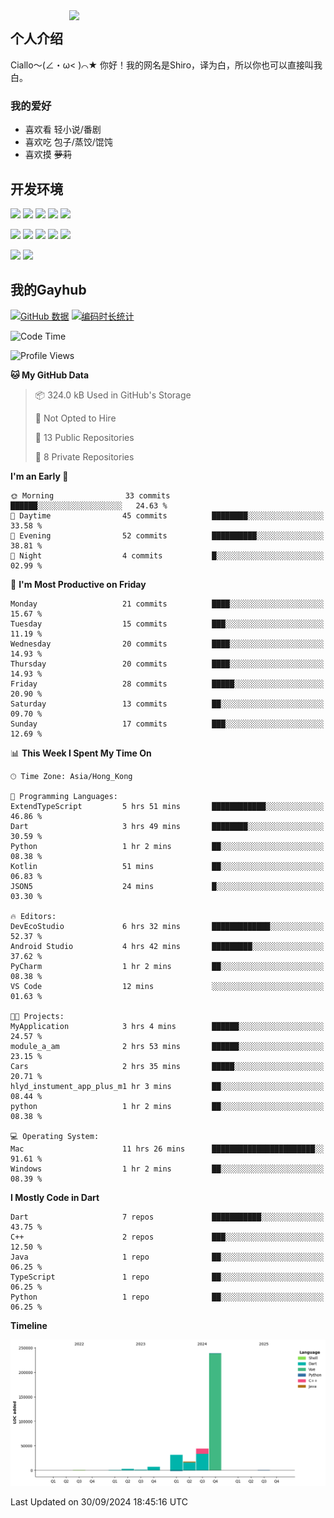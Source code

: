 <img align='right' src='https://img2.moeblog.vip/images/eCva.png' width='410px'>

## 个人介绍
Ciallo～(∠・ω< )⌒★ 你好！我的网名是Shiro，译为白，所以你也可以直接叫我白。

### 我的爱好

* 喜欢看 轻小说/番剧
* 喜欢吃 包子/蒸饺/馄饨
* 喜欢摸 ~~萝莉~~

## 开发环境
[![](https://img.shields.io/badge/Windows-11-blue?style=flat-square&logo=windows&logoColor=white)](https://www.microsoft.com/windows/get-windows-11)
[![](https://img.shields.io/badge/Macos-Sonoma-black?style=flat-square&logo=apple&logoColor=white)](https://www.apple.com/hk/en/macos/sonoma/)
[![](https://img.shields.io/badge/Debian-12-d0024d?style=flat-square&logo=debian&logoColor=white)](https://www.debian.org/)
[![](https://img.shields.io/badge/AlmaLinux-9-0f4266?style=flat-square&logo=almalinux&logoColor=white)](https://almalinux.org/)
[![](https://img.shields.io/badge/Windows%20Server-2012-blue?style=flat-square&logo=windows&logoColor=white)](https://www.microsoft.com/windows-server)

[![](https://img.shields.io/badge/Vivobook-PRO_16-f45a00?style=flat-square&logo=RepublicofGamers&logoColor=white)](https://www.asus.com.cn/laptops/for-creators/vivobook/vivobook-pro-16-oled-k6602/)
[![](https://img.shields.io/badge/Mac_Studio-M1_Max-black?style=flat-square&logo=apple&logoColor=white)](https://www.apple.com/hk/en/mac-studio/)
[![](https://img.shields.io/badge/Mi-MIX4-f45a00?style=flat-square&logo=xiaomi&logoColor=white)](https://www.mi.com/)
[![](https://img.shields.io/badge/SONY-WF1000XM4-f3c74a?style=flat-square)](https://www.sony.com.hk/zh/headphones/products/wf-1000xm4)
[![](https://img.shields.io/badge/Yubikey-5_NFC-9bc930?style=flat-square&logo=yubico&logoColor=9bc930)](https://www.yubico.com/hk/product/yubikey-5-nfc/)

[![](https://img.shields.io/badge/IDE-Visual_Studio_Code-blue?style=flat-square&logo=visual-studio-code&logoColor=white)](https://code.visualstudio.com/)
[![](https://img.shields.io/badge/IDE-JetBrains-black?style=flat-square&logo=jetbrains&logoColor=white)](https://code.visualstudio.com/)
## 我的Gayhub
[![GitHub 数据](https://github-readme-stats.vercel.app/api?username=verymoe)]()
[![编码时长统计](https://github-readme-stats.vercel.app/api/wakatime?username=shiro)]()

<!--START_SECTION:waka-->
![Code Time](http://img.shields.io/badge/Code%20Time-375%20hrs%2026%20mins-blue)

![Profile Views](http://img.shields.io/badge/Profile%20Views-9-blue)

**🐱 My GitHub Data** 

> 📦 324.0 kB Used in GitHub's Storage 
 > 
> 🚫 Not Opted to Hire
 > 
> 📜 13 Public Repositories 
 > 
> 🔑 8 Private Repositories 
 > 
**I'm an Early 🐤** 

```text
🌞 Morning                33 commits          ██████░░░░░░░░░░░░░░░░░░░   24.63 % 
🌆 Daytime                45 commits          ████████░░░░░░░░░░░░░░░░░   33.58 % 
🌃 Evening                52 commits          ██████████░░░░░░░░░░░░░░░   38.81 % 
🌙 Night                  4 commits           █░░░░░░░░░░░░░░░░░░░░░░░░   02.99 % 
```
📅 **I'm Most Productive on Friday** 

```text
Monday                   21 commits          ████░░░░░░░░░░░░░░░░░░░░░   15.67 % 
Tuesday                  15 commits          ███░░░░░░░░░░░░░░░░░░░░░░   11.19 % 
Wednesday                20 commits          ████░░░░░░░░░░░░░░░░░░░░░   14.93 % 
Thursday                 20 commits          ████░░░░░░░░░░░░░░░░░░░░░   14.93 % 
Friday                   28 commits          █████░░░░░░░░░░░░░░░░░░░░   20.90 % 
Saturday                 13 commits          ██░░░░░░░░░░░░░░░░░░░░░░░   09.70 % 
Sunday                   17 commits          ███░░░░░░░░░░░░░░░░░░░░░░   12.69 % 
```


📊 **This Week I Spent My Time On** 

```text
🕑︎ Time Zone: Asia/Hong_Kong

💬 Programming Languages: 
ExtendTypeScript         5 hrs 51 mins       ████████████░░░░░░░░░░░░░   46.86 % 
Dart                     3 hrs 49 mins       ████████░░░░░░░░░░░░░░░░░   30.59 % 
Python                   1 hr 2 mins         ██░░░░░░░░░░░░░░░░░░░░░░░   08.38 % 
Kotlin                   51 mins             ██░░░░░░░░░░░░░░░░░░░░░░░   06.83 % 
JSON5                    24 mins             █░░░░░░░░░░░░░░░░░░░░░░░░   03.30 % 

🔥 Editors: 
DevEcoStudio             6 hrs 32 mins       █████████████░░░░░░░░░░░░   52.37 % 
Android Studio           4 hrs 42 mins       █████████░░░░░░░░░░░░░░░░   37.62 % 
PyCharm                  1 hr 2 mins         ██░░░░░░░░░░░░░░░░░░░░░░░   08.38 % 
VS Code                  12 mins             ░░░░░░░░░░░░░░░░░░░░░░░░░   01.63 % 

🐱‍💻 Projects: 
MyApplication            3 hrs 4 mins        ██████░░░░░░░░░░░░░░░░░░░   24.57 % 
module_a_am              2 hrs 53 mins       ██████░░░░░░░░░░░░░░░░░░░   23.15 % 
Cars                     2 hrs 35 mins       █████░░░░░░░░░░░░░░░░░░░░   20.71 % 
hlyd_instument_app_plus_m1 hr 3 mins         ██░░░░░░░░░░░░░░░░░░░░░░░   08.44 % 
python                   1 hr 2 mins         ██░░░░░░░░░░░░░░░░░░░░░░░   08.38 % 

💻 Operating System: 
Mac                      11 hrs 26 mins      ███████████████████████░░   91.61 % 
Windows                  1 hr 2 mins         ██░░░░░░░░░░░░░░░░░░░░░░░   08.39 % 
```

**I Mostly Code in Dart** 

```text
Dart                     7 repos             ███████████░░░░░░░░░░░░░░   43.75 % 
C++                      2 repos             ███░░░░░░░░░░░░░░░░░░░░░░   12.50 % 
Java                     1 repo              ██░░░░░░░░░░░░░░░░░░░░░░░   06.25 % 
TypeScript               1 repo              ██░░░░░░░░░░░░░░░░░░░░░░░   06.25 % 
Python                   1 repo              ██░░░░░░░░░░░░░░░░░░░░░░░   06.25 % 
```



**Timeline**

![Lines of Code chart](https://raw.githubusercontent.com/verymoe/verymoe/main/assets/bar_graph.png)


 Last Updated on 30/09/2024 18:45:16 UTC
<!--END_SECTION:waka-->
